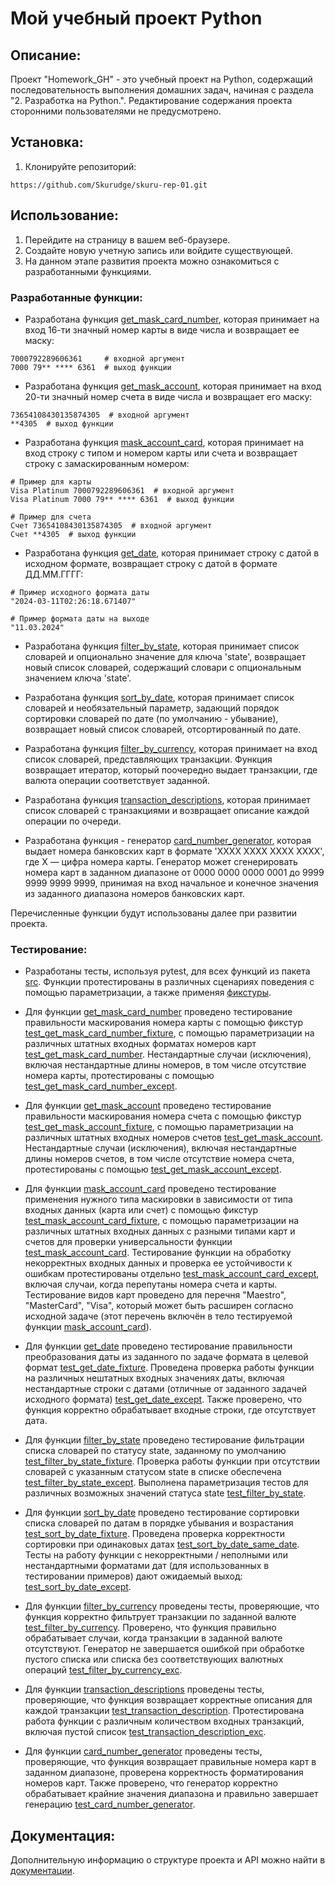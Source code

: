 # Мой учебный проект Python

## Описание:

Проект "Homework_GH" - это учебный проект на Python, содержащий последовательность выполнения домашних задач, 
начиная с раздела "2. Разработка на Python.". Редактирование содержания проекта сторонними пользователями 
не предусмотрено.

## Установка:

1. Клонируйте репозиторий:
```
https://github.com/Skurudge/skuru-rep-01.git
```

## Использование:

1. Перейдите на страницу в вашем веб-браузере.
2. Создайте новую учетную запись или войдите существующей.
3. На данном этапе развития проекта можно ознакомиться с разработанными функциями. 

### Разработанные функции:

- Разработана функция [get_mask_card_number](src/masks.py), 
которая принимает на вход 16-ти значный номер карты в виде числа и возвращает ее маску:
```
7000792289606361     # входной аргумент
7000 79** **** 6361  # выход функции
```

- Разработана функция [get_mask_account](src/masks.py), 
которая принимает на вход 20-ти значный номер счета в виде числа и возвращает его маску:
```
73654108430135874305  # входной аргумент
**4305  # выход функции
```

- Разработана функция [mask_account_card](src/widget.py), 
которая принимает на вход строку с типом и номером карты или счета и возвращает строку с замаскированным номером:
```
# Пример для карты
Visa Platinum 7000792289606361  # входной аргумент
Visa Platinum 7000 79** **** 6361  # выход функции

# Пример для счета
Счет 73654108430135874305  # входной аргумент
Счет **4305  # выход функции
```

- Разработана функция [get_date](src/widget.py), 
которая принимает строку с датой в исходном формате, возвращает строку с датой в формате ДД.ММ.ГГГГ:
```
# Пример исходного формата даты
"2024-03-11T02:26:18.671407"
 
# Пример формата даты на выходе
"11.03.2024" 
```
 
- Разработана функция [filter_by_state](src/processing.py), 
которая принимает список словарей и опционально значение для ключа 'state', возвращает новый список словарей, 
содержащий словари с опциональным значением ключа 'state'.
- Разработана функция [sort_by_date](src/processing.py), 
которая принимает список словарей и необязательный параметр, задающий порядок сортировки словарей по дате 
(по умолчанию - убывание), возвращает новый список словарей, отсортированный по дате.

- Разработана функция [filter_by_currency](src/generators.py), 
которая принимает на вход список словарей, представляющих транзакции. Функция возвращает итератор, который поочередно 
выдает транзакции, где валюта операции соответствует заданной.
- Разработана функция [transaction_descriptions](src/generators.py), 
которая принимает список словарей с транзакциями и возвращает описание каждой операции по очереди.
- Разработана функция - генератор [card_number_generator](src/generators.py), 
которая выдает номера банковских карт в формате 'ХХХХ ХХХХ ХХХХ XXXX', где X — цифра номера карты. 
Генератор может сгенерировать номера карт в заданном диапазоне от 0000 0000 0000 0001 до 9999 9999 9999 9999, 
принимая на вход начальное и конечное значения из заданного диапазона номеров банковских карт.

Перечисленные функции будут использованы далее при развитии проекта.

### Тестирование:

- Разработаны тесты, используя pytest, для всех функций из пакета [src](src). Функции протестированы 
в различных сценариях поведения с помощью параметризации, а также применяя [фикстуры](tests/conftest.py).

- Для функции [get_mask_card_number](src/masks.py) проведено тестирование правильности маскирования номера 
карты с помощью фикстур [test_get_mask_card_number_fixture](tests/test_masks.py), с помощью параметризации 
на различных штатных входных форматах номеров карт [test_get_mask_card_number](tests/test_masks.py).
Нестандартные случаи (исключения), включая нестандартные длины номеров, в том числе отсутствие номера карты, 
протестированы с помощью [test_get_mask_card_number_except](tests/test_masks.py).

- Для функции [get_mask_account](src/masks.py) проведено тестирование правильности маскирования номера 
счета с помощью фикстур [test_get_mask_account_fixture](tests/test_masks.py), с помощью параметризации 
на различных штатных входных номеров счетов [test_get_mask_account](tests/test_masks.py).
Нестандартные случаи (исключения), включая нестандартные длины номеров счетов, в том числе отсутствие номера счета, 
протестированы с помощью [test_get_mask_account_except](tests/test_masks.py).

- Для функции [mask_account_card](src/widget.py) проведено тестирование применения нужного типа маскировки в зависимости 
от типа входных данных (карта или счет) с помощью фикстур [test_mask_account_card_fixture](tests/test_widget.py), 
с помощью параметризации на различных штатных входных данных с разными типами карт и счетов для проверки универсальности 
функции [test_mask_account_card](tests/test_widget.py). Тестирование функции на обработку некорректных входных данных 
и проверка ее устойчивости к ошибкам протестированы отдельно [test_mask_account_card_except](tests/test_widget.py), включая 
случаи, когда перепутаны номера счета и карты. Тестирование видов карт проведено для перечня "Maestro", "MasterCard", 
"Visa", который может быть расширен согласно исходной задаче (этот перечень включён в тело тестируемой 
функции [mask_account_card](src/widget.py)).

- Для функции [get_date](src/widget.py) проведено тестирование правильности преобразования 
даты из заданного по задаче формата в целевой формат [test_get_date_fixture](tests/test_widget.py).
Проведена проверка работы функции на различных нештатных входных значениях даты, включая нестандартные строки с датами
(отличные от заданного задачей исходного формата) [test_get_date_except](tests/test_widget.py). Также проверено, 
что функция корректно обрабатывает входные строки, где отсутствует дата.

- Для функции [filter_by_state](src/processing.py) проведено тестирование фильтрации списка словарей по статусу 
state, заданному по умолчанию [test_filter_by_state_fixture](tests/test_processing.py). Проверка работы функции 
при отсутствии словарей с указанным статусом state в списке обеспечена 
[test_filter_by_state_except](tests/test_processing.py). Выполнена параметризация тестов для различных возможных 
значений статуса state [test_filter_by_state](tests/test_processing.py).

- Для функции [sort_by_date](src/processing.py) проведено тестирование сортировки списка словарей по датам в порядке 
убывания и возрастания [test_sort_by_date_fixture](tests/test_processing.py). Проведена проверка корректности 
сортировки при одинаковых датах [test_sort_by_date_same_date](tests/test_processing.py). Тесты на работу функции 
с некорректными / неполными или нестандартными форматами дат (для использованных в тестировании примеров) дают 
ожидаемый выход: [test_sort_by_date_except](tests/test_processing.py).

- Для функции [filter_by_currency](src/generators.py) проведены тесты, проверяющие, что функция корректно 
фильтрует транзакции по заданной валюте [test_filter_by_currency](tests/test_generators.py). Проверено, 
что функция правильно обрабатывает случаи, когда транзакции в заданной валюте отсутствуют. 
Генератор не завершается ошибкой при обработке пустого списка или списка без соответствующих 
валютных операций [test_filter_by_currency_exc](tests/test_generators.py). 

- Для функции [transaction_descriptions](src/generators.py) проведены тесты, проверяющие, что функция 
возвращает корректные описания для каждой транзакции [test_transaction_description](tests/test_generators.py). 
Протестирована работа функции с различным количеством входных транзакций, включая 
пустой список [test_transaction_description_exc](tests/test_generators.py). 

- Для функции [card_number_generator](src/generators.py) проведены тесты, проверяющие, что функция 
возвращает правильные номера карт в заданном диапазоне, проверена корректность форматирования номеров карт.
Также проверено, что генератор корректно обрабатывает крайние значения диапазона 
и правильно завершает генерацию [test_card_number_generator](tests/test_generators.py). 

## Документация:

Дополнительную информацию о структуре проекта и API можно найти в [документации](README.md).
